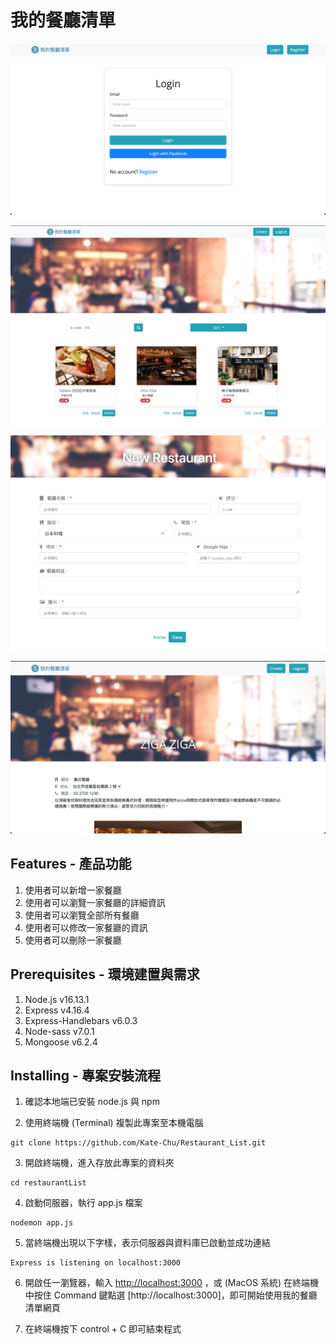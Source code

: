 # 我的餐廳清單

![image](https://github.com/Kate-Chu/Restaurant_List/blob/main/public/imgs/login.png)

![image](https://github.com/Kate-Chu/Restaurant_List/blob/main/public/imgs/homepage.png)

![image](https://github.com/Kate-Chu/Restaurant_List/blob/main/public/imgs/create.png)

![image](https://github.com/Kate-Chu/Restaurant_List/blob/main/public/imgs/detail.png)

## Features - 產品功能

1. 使用者可以新增一家餐廳
2. 使用者可以瀏覽一家餐廳的詳細資訊
3. 使用者可以瀏覽全部所有餐廳
4. 使用者可以修改一家餐廳的資訊
5. 使用者可以刪除一家餐廳

## Prerequisites - 環境建置與需求

1. Node.js v16.13.1
2. Express v4.16.4
3. Express-Handlebars v6.0.3
4. Node-sass v7.0.1
5. Mongoose v6.2.4

## Installing - 專案安裝流程

1. 確認本地端已安裝 node.js 與 npm

2. 使用終端機 (Terminal) 複製此專案至本機電腦

```
git clone https://github.com/Kate-Chu/Restaurant_List.git
```

3. 開啟終端機，進入存放此專案的資料夾

```
cd restaurantList
```

4. 啟動伺服器，執行 app.js 檔案

```
nodemon app.js
```

5. 當終端機出現以下字樣，表示伺服器與資料庫已啟動並成功連結

```
Express is listening on localhost:3000
```

6. 開啟任一瀏覽器，輸入 [http://localhost:3000](http://localhost:3000) ，或 (MacOS 系統) 在終端機中按住 Command 鍵點選 [http://localhost:3000]，即可開始使用我的餐廳清單網頁

7. 在終端機按下 control + C 即可結束程式
